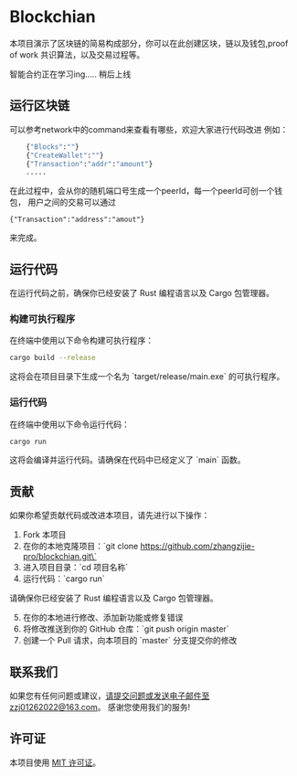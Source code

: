 # Blockchian 

本项目演示了区块链的简易构成部分，你可以在此创建区块，链以及钱包,proof of work 共识算法，以及交易过程等。

智能合约正在学习ing.....
稍后上线

## 运行区块链

可以参考network中的command来查看有哪些，欢迎大家进行代码改进
例如：
```bash
    {"Blocks":""}
    {"CreateWallet":""}
    {"Transaction":"addr":"amount"}
    .....
```

在此过程中，会从你的随机端口号生成一个peerId，每一个peerId可创一个钱包，
用户之间的交易可以通过
```
{"Transaction":"address":"amout"}
```
来完成。

## 运行代码

在运行代码之前，确保你已经安装了 Rust 编程语言以及 Cargo 包管理器。

### 构建可执行程序

在终端中使用以下命令构建可执行程序：

```bash
cargo build --release
```

这将会在项目目录下生成一个名为 \`target/release/main.exe\` 的可执行程序。

### 运行代码

在终端中使用以下命令运行代码：

```bash
cargo run
```

这将会编译并运行代码。请确保在代码中已经定义了 \`main\` 函数。

## 贡献

如果你希望贡献代码或改进本项目，请先进行以下操作：

1. Fork 本项目
2. 在你的本地克隆项目：\`git clone https://github.com/zhangzijie-pro/blockchian.git\`
3. 进入项目目录：\`cd 项目名称\`
4. 运行代码：\`cargo run\`

请确保你已经安装了 Rust 编程语言以及 Cargo 包管理器。

5. 在你的本地进行修改、添加新功能或修复错误
6. 将修改推送到你的 GitHub 仓库：\`git push origin master\`
7. 创建一个 Pull 请求，向本项目的 \`master\` 分支提交你的修改


## 联系我们

如果您有任何问题或建议，请提交问题或发送电子邮件至zzj01262022@163.com。
感谢您使用我们的服务!

## 许可证

本项目使用 [MIT 许可证](LICENSE)。
